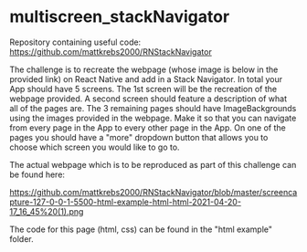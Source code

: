 # multiscreen_stackNavigator

Repository containing useful code: https://github.com/mattkrebs2000/RNStackNavigator

The challenge is to recreate the webpage (whose image is below in the provided link) on React Native and add in a Stack Navigator. In total your App should have 5 screens. The 1st screen will be the recreation of the webpage provided. A second screen should feature a description of what all of the pages are. The 3 remaining pages should have ImageBackgrounds using the images provided in the webpage. Make it so that you can navigate from every page in the App to every other page in the App. On one of the pages you should have a "more" dropdown button that allows you to choose which screen you would like to go to.

The actual webpage which is to be reproduced as part of this challenge can be found here:

https://github.com/mattkrebs2000/RNStackNavigator/blob/master/screencapture-127-0-0-1-5500-html-example-html-html-2021-04-20-17_16_45%20(1).png

The code for this page (html, css) can be found in the "html example" folder.
